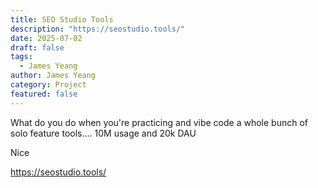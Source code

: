 ```yaml
---
title: SEO Studio Tools
description: "https://seostudio.tools/"
date: 2025-07-02
draft: false
tags:
  - James Yeang
author: James Yeang
category: Project
featured: false
---
```


What do you do when you're practicing and vibe code a whole bunch of solo feature tools.... 10M usage and 20k DAU

Nice

https://seostudio.tools/ 
